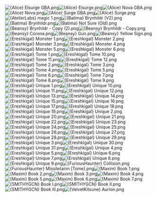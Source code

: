 ![{Alice} Elsurge GBA.png](https://raw.githubusercontent.com/Klokinator/FE-Repo/main/Item%20Icons/Magic%20-%20Other%20Tomes/%7BAlice%7D%20Elsurge%20GBA.png "{Alice} Elsurge GBA.png")![{Alice} Elsurge.png](https://raw.githubusercontent.com/Klokinator/FE-Repo/main/Item%20Icons/Magic%20-%20Other%20Tomes/%7BAlice%7D%20Elsurge.png "{Alice} Elsurge.png")![{Alice} Nova GBA.png](https://raw.githubusercontent.com/Klokinator/FE-Repo/main/Item%20Icons/Magic%20-%20Other%20Tomes/%7BAlice%7D%20Nova%20GBA.png "{Alice} Nova GBA.png")![{Alice} Nova.png](https://raw.githubusercontent.com/Klokinator/FE-Repo/main/Item%20Icons/Magic%20-%20Other%20Tomes/%7BAlice%7D%20Nova.png "{Alice} Nova.png")![{Alice} Surge GBA.png](https://raw.githubusercontent.com/Klokinator/FE-Repo/main/Item%20Icons/Magic%20-%20Other%20Tomes/%7BAlice%7D%20Surge%20GBA.png "{Alice} Surge GBA.png")![{Alice} Surge.png](https://raw.githubusercontent.com/Klokinator/FE-Repo/main/Item%20Icons/Magic%20-%20Other%20Tomes/%7BAlice%7D%20Surge.png "{Alice} Surge.png")![{AtelierLabs} magic 1.png](https://raw.githubusercontent.com/Klokinator/FE-Repo/main/Item%20Icons/Magic%20-%20Other%20Tomes/%7BAtelierLabs%7D%20magic%201.png "{AtelierLabs} magic 1.png")![{Batima} Brynhildr (V2).png](https://raw.githubusercontent.com/Klokinator/FE-Repo/main/Item%20Icons/Magic%20-%20Other%20Tomes/%7BBatima%7D%20Brynhildr%20(V2).png "{Batima} Brynhildr (V2).png")![{Batima} Brynhildr.png](https://raw.githubusercontent.com/Klokinator/FE-Repo/main/Item%20Icons/Magic%20-%20Other%20Tomes/%7BBatima%7D%20Brynhildr.png "{Batima} Brynhildr.png")![{Batima} Not Sure (Old).png](https://raw.githubusercontent.com/Klokinator/FE-Repo/main/Item%20Icons/Magic%20-%20Other%20Tomes/%7BBatima%7D%20Not%20Sure%20(Old).png "{Batima} Not Sure (Old).png")![{Beansy} Brynhildr - Copy (2).png](https://raw.githubusercontent.com/Klokinator/FE-Repo/main/Item%20Icons/Magic%20-%20Other%20Tomes/%7BBeansy%7D%20Brynhildr%20-%20Copy%20(2).png "{Beansy} Brynhildr - Copy (2).png")![{Beansy} Brynhildr - Copy.png](https://raw.githubusercontent.com/Klokinator/FE-Repo/main/Item%20Icons/Magic%20-%20Other%20Tomes/%7BBeansy%7D%20Brynhildr%20-%20Copy.png "{Beansy} Brynhildr - Copy.png")![{Beansy} Corona.png](https://raw.githubusercontent.com/Klokinator/FE-Repo/main/Item%20Icons/Magic%20-%20Other%20Tomes/%7BBeansy%7D%20Corona.png "{Beansy} Corona.png")![{Beansy} Gun.png](https://raw.githubusercontent.com/Klokinator/FE-Repo/main/Item%20Icons/Magic%20-%20Other%20Tomes/%7BBeansy%7D%20Gun.png "{Beansy} Gun.png")![{Beansy} Yellow Sign.png](https://raw.githubusercontent.com/Klokinator/FE-Repo/main/Item%20Icons/Magic%20-%20Other%20Tomes/%7BBeansy%7D%20Yellow%20Sign.png "{Beansy} Yellow Sign.png")![{Ereshkigal} Monster 1.png](https://raw.githubusercontent.com/Klokinator/FE-Repo/main/Item%20Icons/Magic%20-%20Other%20Tomes/%7BEreshkigal%7D%20Monster%201.png "{Ereshkigal} Monster 1.png")![{Ereshkigal} Monster 2.png](https://raw.githubusercontent.com/Klokinator/FE-Repo/main/Item%20Icons/Magic%20-%20Other%20Tomes/%7BEreshkigal%7D%20Monster%202.png "{Ereshkigal} Monster 2.png")![{Ereshkigal} Monster 3.png](https://raw.githubusercontent.com/Klokinator/FE-Repo/main/Item%20Icons/Magic%20-%20Other%20Tomes/%7BEreshkigal%7D%20Monster%203.png "{Ereshkigal} Monster 3.png")![{Ereshkigal} Monster 4.png](https://raw.githubusercontent.com/Klokinator/FE-Repo/main/Item%20Icons/Magic%20-%20Other%20Tomes/%7BEreshkigal%7D%20Monster%204.png "{Ereshkigal} Monster 4.png")![{Ereshkigal} Monster 5.png](https://raw.githubusercontent.com/Klokinator/FE-Repo/main/Item%20Icons/Magic%20-%20Other%20Tomes/%7BEreshkigal%7D%20Monster%205.png "{Ereshkigal} Monster 5.png")![{Ereshkigal} Monster 6.png](https://raw.githubusercontent.com/Klokinator/FE-Repo/main/Item%20Icons/Magic%20-%20Other%20Tomes/%7BEreshkigal%7D%20Monster%206.png "{Ereshkigal} Monster 6.png")![{Ereshkigal} Tome 1.png](https://raw.githubusercontent.com/Klokinator/FE-Repo/main/Item%20Icons/Magic%20-%20Other%20Tomes/%7BEreshkigal%7D%20Tome%201.png "{Ereshkigal} Tome 1.png")![{Ereshkigal} Tome 10.png](https://raw.githubusercontent.com/Klokinator/FE-Repo/main/Item%20Icons/Magic%20-%20Other%20Tomes/%7BEreshkigal%7D%20Tome%2010.png "{Ereshkigal} Tome 10.png")![{Ereshkigal} Tome 11.png](https://raw.githubusercontent.com/Klokinator/FE-Repo/main/Item%20Icons/Magic%20-%20Other%20Tomes/%7BEreshkigal%7D%20Tome%2011.png "{Ereshkigal} Tome 11.png")![{Ereshkigal} Tome 12.png](https://raw.githubusercontent.com/Klokinator/FE-Repo/main/Item%20Icons/Magic%20-%20Other%20Tomes/%7BEreshkigal%7D%20Tome%2012.png "{Ereshkigal} Tome 12.png")![{Ereshkigal} Tome 2.png](https://raw.githubusercontent.com/Klokinator/FE-Repo/main/Item%20Icons/Magic%20-%20Other%20Tomes/%7BEreshkigal%7D%20Tome%202.png "{Ereshkigal} Tome 2.png")![{Ereshkigal} Tome 3.png](https://raw.githubusercontent.com/Klokinator/FE-Repo/main/Item%20Icons/Magic%20-%20Other%20Tomes/%7BEreshkigal%7D%20Tome%203.png "{Ereshkigal} Tome 3.png")![{Ereshkigal} Tome 4.png](https://raw.githubusercontent.com/Klokinator/FE-Repo/main/Item%20Icons/Magic%20-%20Other%20Tomes/%7BEreshkigal%7D%20Tome%204.png "{Ereshkigal} Tome 4.png")![{Ereshkigal} Tome 5.png](https://raw.githubusercontent.com/Klokinator/FE-Repo/main/Item%20Icons/Magic%20-%20Other%20Tomes/%7BEreshkigal%7D%20Tome%205.png "{Ereshkigal} Tome 5.png")![{Ereshkigal} Tome 6.png](https://raw.githubusercontent.com/Klokinator/FE-Repo/main/Item%20Icons/Magic%20-%20Other%20Tomes/%7BEreshkigal%7D%20Tome%206.png "{Ereshkigal} Tome 6.png")![{Ereshkigal} Tome 7.png](https://raw.githubusercontent.com/Klokinator/FE-Repo/main/Item%20Icons/Magic%20-%20Other%20Tomes/%7BEreshkigal%7D%20Tome%207.png "{Ereshkigal} Tome 7.png")![{Ereshkigal} Tome 8.png](https://raw.githubusercontent.com/Klokinator/FE-Repo/main/Item%20Icons/Magic%20-%20Other%20Tomes/%7BEreshkigal%7D%20Tome%208.png "{Ereshkigal} Tome 8.png")![{Ereshkigal} Tome 9.png](https://raw.githubusercontent.com/Klokinator/FE-Repo/main/Item%20Icons/Magic%20-%20Other%20Tomes/%7BEreshkigal%7D%20Tome%209.png "{Ereshkigal} Tome 9.png")![{Ereshkigal} Unique 1.png](https://raw.githubusercontent.com/Klokinator/FE-Repo/main/Item%20Icons/Magic%20-%20Other%20Tomes/%7BEreshkigal%7D%20Unique%201.png "{Ereshkigal} Unique 1.png")![{Ereshkigal} Unique 10.png](https://raw.githubusercontent.com/Klokinator/FE-Repo/main/Item%20Icons/Magic%20-%20Other%20Tomes/%7BEreshkigal%7D%20Unique%2010.png "{Ereshkigal} Unique 10.png")![{Ereshkigal} Unique 11.png](https://raw.githubusercontent.com/Klokinator/FE-Repo/main/Item%20Icons/Magic%20-%20Other%20Tomes/%7BEreshkigal%7D%20Unique%2011.png "{Ereshkigal} Unique 11.png")![{Ereshkigal} Unique 12.png](https://raw.githubusercontent.com/Klokinator/FE-Repo/main/Item%20Icons/Magic%20-%20Other%20Tomes/%7BEreshkigal%7D%20Unique%2012.png "{Ereshkigal} Unique 12.png")![{Ereshkigal} Unique 13.png](https://raw.githubusercontent.com/Klokinator/FE-Repo/main/Item%20Icons/Magic%20-%20Other%20Tomes/%7BEreshkigal%7D%20Unique%2013.png "{Ereshkigal} Unique 13.png")![{Ereshkigal} Unique 14.png](https://raw.githubusercontent.com/Klokinator/FE-Repo/main/Item%20Icons/Magic%20-%20Other%20Tomes/%7BEreshkigal%7D%20Unique%2014.png "{Ereshkigal} Unique 14.png")![{Ereshkigal} Unique 15.png](https://raw.githubusercontent.com/Klokinator/FE-Repo/main/Item%20Icons/Magic%20-%20Other%20Tomes/%7BEreshkigal%7D%20Unique%2015.png "{Ereshkigal} Unique 15.png")![{Ereshkigal} Unique 16.png](https://raw.githubusercontent.com/Klokinator/FE-Repo/main/Item%20Icons/Magic%20-%20Other%20Tomes/%7BEreshkigal%7D%20Unique%2016.png "{Ereshkigal} Unique 16.png")![{Ereshkigal} Unique 17.png](https://raw.githubusercontent.com/Klokinator/FE-Repo/main/Item%20Icons/Magic%20-%20Other%20Tomes/%7BEreshkigal%7D%20Unique%2017.png "{Ereshkigal} Unique 17.png")![{Ereshkigal} Unique 18.png](https://raw.githubusercontent.com/Klokinator/FE-Repo/main/Item%20Icons/Magic%20-%20Other%20Tomes/%7BEreshkigal%7D%20Unique%2018.png "{Ereshkigal} Unique 18.png")![{Ereshkigal} Unique 19.png](https://raw.githubusercontent.com/Klokinator/FE-Repo/main/Item%20Icons/Magic%20-%20Other%20Tomes/%7BEreshkigal%7D%20Unique%2019.png "{Ereshkigal} Unique 19.png")![{Ereshkigal} Unique 2.png](https://raw.githubusercontent.com/Klokinator/FE-Repo/main/Item%20Icons/Magic%20-%20Other%20Tomes/%7BEreshkigal%7D%20Unique%202.png "{Ereshkigal} Unique 2.png")![{Ereshkigal} Unique 20.png](https://raw.githubusercontent.com/Klokinator/FE-Repo/main/Item%20Icons/Magic%20-%20Other%20Tomes/%7BEreshkigal%7D%20Unique%2020.png "{Ereshkigal} Unique 20.png")![{Ereshkigal} Unique 21.png](https://raw.githubusercontent.com/Klokinator/FE-Repo/main/Item%20Icons/Magic%20-%20Other%20Tomes/%7BEreshkigal%7D%20Unique%2021.png "{Ereshkigal} Unique 21.png")![{Ereshkigal} Unique 22.png](https://raw.githubusercontent.com/Klokinator/FE-Repo/main/Item%20Icons/Magic%20-%20Other%20Tomes/%7BEreshkigal%7D%20Unique%2022.png "{Ereshkigal} Unique 22.png")![{Ereshkigal} Unique 23.png](https://raw.githubusercontent.com/Klokinator/FE-Repo/main/Item%20Icons/Magic%20-%20Other%20Tomes/%7BEreshkigal%7D%20Unique%2023.png "{Ereshkigal} Unique 23.png")![{Ereshkigal} Unique 24.png](https://raw.githubusercontent.com/Klokinator/FE-Repo/main/Item%20Icons/Magic%20-%20Other%20Tomes/%7BEreshkigal%7D%20Unique%2024.png "{Ereshkigal} Unique 24.png")![{Ereshkigal} Unique 25.png](https://raw.githubusercontent.com/Klokinator/FE-Repo/main/Item%20Icons/Magic%20-%20Other%20Tomes/%7BEreshkigal%7D%20Unique%2025.png "{Ereshkigal} Unique 25.png")![{Ereshkigal} Unique 26.png](https://raw.githubusercontent.com/Klokinator/FE-Repo/main/Item%20Icons/Magic%20-%20Other%20Tomes/%7BEreshkigal%7D%20Unique%2026.png "{Ereshkigal} Unique 26.png")![{Ereshkigal} Unique 27.png](https://raw.githubusercontent.com/Klokinator/FE-Repo/main/Item%20Icons/Magic%20-%20Other%20Tomes/%7BEreshkigal%7D%20Unique%2027.png "{Ereshkigal} Unique 27.png")![{Ereshkigal} Unique 28.png](https://raw.githubusercontent.com/Klokinator/FE-Repo/main/Item%20Icons/Magic%20-%20Other%20Tomes/%7BEreshkigal%7D%20Unique%2028.png "{Ereshkigal} Unique 28.png")![{Ereshkigal} Unique 29.png](https://raw.githubusercontent.com/Klokinator/FE-Repo/main/Item%20Icons/Magic%20-%20Other%20Tomes/%7BEreshkigal%7D%20Unique%2029.png "{Ereshkigal} Unique 29.png")![{Ereshkigal} Unique 3.png](https://raw.githubusercontent.com/Klokinator/FE-Repo/main/Item%20Icons/Magic%20-%20Other%20Tomes/%7BEreshkigal%7D%20Unique%203.png "{Ereshkigal} Unique 3.png")![{Ereshkigal} Unique 30.png](https://raw.githubusercontent.com/Klokinator/FE-Repo/main/Item%20Icons/Magic%20-%20Other%20Tomes/%7BEreshkigal%7D%20Unique%2030.png "{Ereshkigal} Unique 30.png")![{Ereshkigal} Unique 31.png](https://raw.githubusercontent.com/Klokinator/FE-Repo/main/Item%20Icons/Magic%20-%20Other%20Tomes/%7BEreshkigal%7D%20Unique%2031.png "{Ereshkigal} Unique 31.png")![{Ereshkigal} Unique 4.png](https://raw.githubusercontent.com/Klokinator/FE-Repo/main/Item%20Icons/Magic%20-%20Other%20Tomes/%7BEreshkigal%7D%20Unique%204.png "{Ereshkigal} Unique 4.png")![{Ereshkigal} Unique 5.png](https://raw.githubusercontent.com/Klokinator/FE-Repo/main/Item%20Icons/Magic%20-%20Other%20Tomes/%7BEreshkigal%7D%20Unique%205.png "{Ereshkigal} Unique 5.png")![{Ereshkigal} Unique 6.png](https://raw.githubusercontent.com/Klokinator/FE-Repo/main/Item%20Icons/Magic%20-%20Other%20Tomes/%7BEreshkigal%7D%20Unique%206.png "{Ereshkigal} Unique 6.png")![{Ereshkigal} Unique 7.png](https://raw.githubusercontent.com/Klokinator/FE-Repo/main/Item%20Icons/Magic%20-%20Other%20Tomes/%7BEreshkigal%7D%20Unique%207.png "{Ereshkigal} Unique 7.png")![{Ereshkigal} Unique 8.png](https://raw.githubusercontent.com/Klokinator/FE-Repo/main/Item%20Icons/Magic%20-%20Other%20Tomes/%7BEreshkigal%7D%20Unique%208.png "{Ereshkigal} Unique 8.png")![{Ereshkigal} Unique 9.png](https://raw.githubusercontent.com/Klokinator/FE-Repo/main/Item%20Icons/Magic%20-%20Other%20Tomes/%7BEreshkigal%7D%20Unique%209.png "{Ereshkigal} Unique 9.png")![{FuriousHaunter} Collision.png](https://raw.githubusercontent.com/Klokinator/FE-Repo/main/Item%20Icons/Magic%20-%20Other%20Tomes/%7BFuriousHaunter%7D%20Collision.png "{FuriousHaunter} Collision.png")![{FuriousHaunter} Missiletainn [Tome].png](https://raw.githubusercontent.com/Klokinator/FE-Repo/main/Item%20Icons/Magic%20-%20Other%20Tomes/%7BFuriousHaunter%7D%20Missiletainn%20%5BTome%5D.png "{FuriousHaunter} Missiletainn [Tome].png")![{Maxim} Book 1.png](https://raw.githubusercontent.com/Klokinator/FE-Repo/main/Item%20Icons/Magic%20-%20Other%20Tomes/%7BMaxim%7D%20Book%201.png "{Maxim} Book 1.png")![{Maxim} Book 2.png](https://raw.githubusercontent.com/Klokinator/FE-Repo/main/Item%20Icons/Magic%20-%20Other%20Tomes/%7BMaxim%7D%20Book%202.png "{Maxim} Book 2.png")![{Maxim} Book 3.png](https://raw.githubusercontent.com/Klokinator/FE-Repo/main/Item%20Icons/Magic%20-%20Other%20Tomes/%7BMaxim%7D%20Book%203.png "{Maxim} Book 3.png")![{Maxim} Book 4.png](https://raw.githubusercontent.com/Klokinator/FE-Repo/main/Item%20Icons/Magic%20-%20Other%20Tomes/%7BMaxim%7D%20Book%204.png "{Maxim} Book 4.png")![{Maxim} Book 5.png](https://raw.githubusercontent.com/Klokinator/FE-Repo/main/Item%20Icons/Magic%20-%20Other%20Tomes/%7BMaxim%7D%20Book%205.png "{Maxim} Book 5.png")![{Maxim} Book 6.png](https://raw.githubusercontent.com/Klokinator/FE-Repo/main/Item%20Icons/Magic%20-%20Other%20Tomes/%7BMaxim%7D%20Book%206.png "{Maxim} Book 6.png")![{Maxim} Book 7.png](https://raw.githubusercontent.com/Klokinator/FE-Repo/main/Item%20Icons/Magic%20-%20Other%20Tomes/%7BMaxim%7D%20Book%207.png "{Maxim} Book 7.png")![{SMITHYGCN} Book I.png](https://raw.githubusercontent.com/Klokinator/FE-Repo/main/Item%20Icons/Magic%20-%20Other%20Tomes/%7BSMITHYGCN%7D%20Book%20I.png "{SMITHYGCN} Book I.png")![{SMITHYGCN} Book II.png](https://raw.githubusercontent.com/Klokinator/FE-Repo/main/Item%20Icons/Magic%20-%20Other%20Tomes/%7BSMITHYGCN%7D%20Book%20II.png "{SMITHYGCN} Book II.png")![{SMITHYGCN} Book III.png](https://raw.githubusercontent.com/Klokinator/FE-Repo/main/Item%20Icons/Magic%20-%20Other%20Tomes/%7BSMITHYGCN%7D%20Book%20III.png "{SMITHYGCN} Book III.png")![{VelvetKitsune} Aurion.png](https://raw.githubusercontent.com/Klokinator/FE-Repo/main/Item%20Icons/Magic%20-%20Other%20Tomes/%7BVelvetKitsune%7D%20Aurion.png "{VelvetKitsune} Aurion.png")